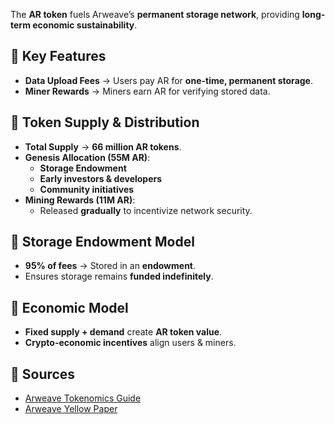 The **AR token** fuels Arweave’s **permanent storage network**, providing **long-term economic sustainability**.

## 🔹 Key Features
- **Data Upload Fees** → Users pay AR for **one-time, permanent storage**.
- **Miner Rewards** → Miners earn AR for verifying stored data.

## 🔹 Token Supply & Distribution
- **Total Supply** → **66 million AR tokens**.
- **Genesis Allocation (55M AR)**:
  - **Storage Endowment**
  - **Early investors & developers**
  - **Community initiatives**
- **Mining Rewards (11M AR)**:
  - Released **gradually** to incentivize network security.

## 🔹 Storage Endowment Model
- **95% of fees** → Stored in an **endowment**.
- Ensures storage remains **funded indefinitely**.

## 🔹 Economic Model
- **Fixed supply + demand** create **AR token value**.
- **Crypto-economic incentives** align users & miners.

## 🔹 Sources
- [Arweave Tokenomics Guide](https://x.com/onlyarweave/status/1725514260795785606)
- [Arweave Yellow Paper](https://www.arweave.org/yellow-paper.pdf)